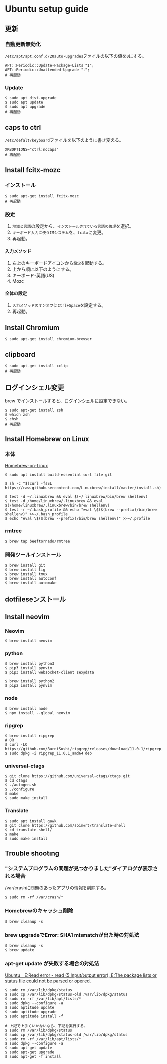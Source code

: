 # Ubuntu setup guide

## 更新
### 自動更新無効化
`/etc/apt/apt.conf.d/20auto-upgrades`ファイルの以下の値を`0`にする。
```
APT::Periodic::Update-Package-Lists "1";
APT::Periodic::Unattended-Upgrade "1";
# 再起動
```
### Update
```
$ sudo apt dist-upgrade
$ sudo apt update
$ sudo apt upgrade
# 再起動
```

## caps to ctrl
`/etc/defalt/keyboard`ファイルを以下のように書き変える。
```
XKBOPTIONS="ctrl:nocaps"
# 再起動
```

## Install fcitx-mozc
### インストール
```
$ sudo apt-get install fcitx-mozc
# 再起動
```
### 設定
1. `地域と言語`の設定から、`インストールされている言語の管理`を選択。
1. `キーボード入力に使うIMシステム`を、`fcitx`に変更。
1. 再起動。
#### 入力メソッド
1. 右上のキーボードアイコンから`設定`を起動する。
1. 上から順に以下のようにする。
  1. キーボード-英語(US)
  1. Mozc
#### 全体の設定
1. `入力メソッドのオンオフ`に`Ctrl+Space`を設定する。
1. 再起動。


## Install Chromium
```
$ sudo apt-get install chromium-browser
```

## clipboard
```
$ sudo apt-get install xclip
# 再起動
```

## ログインシェル変更
brew でインストールすると、ログインシェルに設定できない。
```
$ sudo apt-get install zsh
$ which zsh
$ chsh
# 再起動
```

## Install Homebrew on Linux
### 本体
[Homebrew-on-Linux](https://docs.brew.sh/Homebrew-on-Linux)
```
$ sudo apt install build-essential curl file git

$ sh -c "$(curl -fsSL https://raw.githubusercontent.com/Linuxbrew/install/master/install.sh)

$ test -d ~/.linuxbrew && eval $(~/.linuxbrew/bin/brew shellenv)
$ test -d /home/linuxbrew/.linuxbrew && eval $(/home/linuxbrew/.linuxbrew/bin/brew shellenv)
$ test -r ~/.bash_profile && echo "eval \$($(brew --prefix)/bin/brew shellenv)" >>~/.bash_profile
$ echo "eval \$($(brew --prefix)/bin/brew shellenv)" >>~/.profile
```
### rmtree
```
$ brew tap beeftornado/rmtree
```
### 開発ツールインストール
```
$ brew install git
$ brew install tig
$ brew install tmux
$ brew install autoconf
$ brew install automake
```

## dotfileseンストール

## Install neovim
### Neovim
```
$ brew install neovim
```
### python
```
$ brew install python3
$ pip3 install pynvim
$ pip3 install websocket-client sexpdata

$ brew install python2
$ pip2 install pynvim
```
### node
```
$ brew install node
$ npm install --global neovim 
```
### ripgrep
```
$ brew install ripgrep
# OR
$ curl -LO https://github.com/BurntSushi/ripgrep/releases/download/11.0.1/ripgrep_11.0.1_amd64.deb
$ sudo dpkg -i ripgrep_11.0.1_amd64.deb
```
### universal-ctags
```
$ git clone https://github.com/universal-ctags/ctags.git
$ cd ctags
$ ./autogen.sh 
$ ./configure
$ make
$ sudo make install
```
### Translate
```
$ sudo apt install gawk
$ git clone https://github.com/soimort/translate-shell
$ cd translate-shell/
$ make
$ sudo make install
```

## Trouble shooting
### "システムプログラムの問題が見つかりました"ダイアログが表示される場合
/var/crashに問題のあったアプリの情報を削除する。
```
$ sudo rm -rf /var/crash/*
```
### Homebrewのキャッシュ削除
```
$ brew cleanup -s
```
### brew upgradeでError: SHA1 mismatchが出た時の対処法
```
$ brew cleanup -s
$ brew update
```
### apt-get update が失敗する場合の対処法
[Ubuntu　E:Read error - read (5 Input/output error), E:The package lists or status file could not be parsed or opened.](http://kurumatorajirou.blogspot.com/2012_09_01_archive.html)
```
$ sudo rm /var/lib/dpkg/status
$ sudo cp /var/lib/dpkg/status-old /var/lib/dpkg/status
$ sudo rm -rf /var/lib/apt/lists/*
$ sudo dpkg --configure -a
$ sudo aptitude update
$ sudo aptitude upgrade
$ sudo aptitude install -f

# 上記で上手くいかないなら、下記を実行する。
$ sudo rm /var/lib/dpkg/status
$ sudo cp /var/lib/dpkg/status-old /var/lib/dpkg/status
$ sudo rm -rf /var/lib/apt/lists/*
$ sudo dpkg --configure -a
$ sudo apt-get update
$ sudo apt-get upgrade
$ sudo apt-get -f install
```
